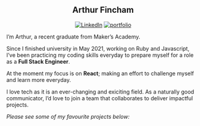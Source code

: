 <div align="center">

## Arthur Fincham

<a href="https://www.linkedin.com/in/arthurfincham" target="_blank"><img alt="LinkedIn" src="https://img.shields.io/badge/-LinkedIn-0077B5?style=flat-square&logo=Linkedin&logoColor=white"></a>
<a href="https://www.arthurfincham.dev/"><img alt="portfolio" src="https://img.shields.io/badge/-Portfolio-9cf?style=flat-square&DC5133&color=DC5133"></a>

</div>

I’m Arthur, a recent graduate from Maker’s Academy.

Since I finished university in May 2021, working on Ruby and Javascript, I’ve been practicing my coding skills everyday to prepare myself for a role as a **Full Stack Engineer**.

At the moment my focus is on **React**; making an effort to challenge myself and learn more everyday.

I love tech as it is an ever-changing and exiciting field. As a naturally good communicator, I’d love to join a team that collaborates to deliver impactful projects.

_Please see some of my favourite projects below:_
